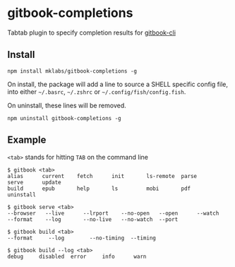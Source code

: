# gitbook-completions

Tabtab plugin to specify completion results for
[gitbook-cli](https://github.com/gitbookIO/gitbook-cli)

## Install

    npm install mklabs/gitbook-completions -g

On install, the package will add a line to source a SHELL specific config file,
into either `~/.basrc`, `~/.zshrc` or `~/.config/fish/config.fish`.

On uninstall, these lines will be removed.

    npm uninstall gitbook-completions -g

## Example

`<tab>` stands for hitting `TAB` on the command line

    $ gitbook <tab>
    alias      current    fetch      init       ls-remote  parse      serve      update
    build      epub       help       ls         mobi       pdf        uninstall

    $ gitbook serve <tab>
    --browser   --live      --lrport    --no-open   --open      --watch
    --format    --log       --no-live   --no-watch  --port

    $ gitbook build <tab>
    --format     --log        --no-timing  --timing

    $ gitbook build --log <tab>
    debug     disabled  error     info      warn


